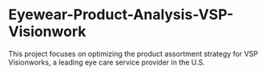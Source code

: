 # Eyewear-Product-Analysis-VSP-Visionwork
This project focuses on optimizing the product assortment strategy for VSP Visionworks, a leading eye care service provider in the U.S. 
